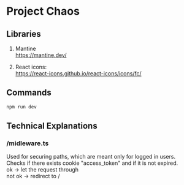 # Project Chaos

## Libraries

1. Mantine  
   https://mantine.dev/

2. React icons:  
   https://react-icons.github.io/react-icons/icons/fc/

## Commands

```bash
npm run dev
```

## Technical Explanations

### /midleware.ts

Used for securing paths, which are meant only for logged in users.  
Checks if there exists cookie "access_token" and if it is not expired.  
ok -> let the request through  
not ok -> redirect to /
